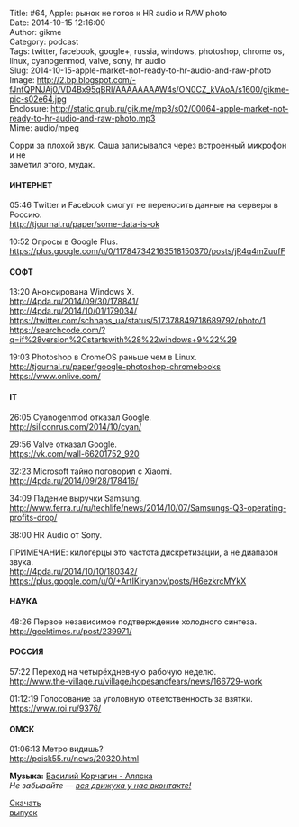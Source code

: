 Title: #64, Apple: рынок не готов к HR audio и RAW photo  
Date: 2014-10-15 12:16:00  
Author: gikme  
Category: podcast  
Tags: twitter, facebook, google+, russia, windows, photoshop, chrome os, linux, cyanogenmod, valve, sony, hr audio  
Slug: 2014-10-15-apple-market-not-ready-to-hr-audio-and-raw-photo  
Image: http://2.bp.blogspot.com/-fJnfQPNJAj0/VD4Bx95qBRI/AAAAAAAAW4s/ON0CZ_kVAoA/s1600/gikme-pic-s02e64.jpg  
Enclosure: http://static.qnub.ru/gik.me/mp3/s02/00064-apple-market-not-ready-to-hr-audio-and-raw-photo.mp3  
Mime: audio/mpeg

Сорри за плохой звук. Саша записывался через встроенный микрофон и не  
заметил этого, мудак.

#### ИНТЕРНЕТ

05:46 Twitter и Facebook смогут не переносить данные на серверы в  
Россию.   
<http://tjournal.ru/paper/some-data-is-ok> 

10:52 Опросы в Google Plus.  
<https://plus.google.com/u/0/117847342163518150370/posts/jR4q4mZuufF>

#### СОФТ

13:20 Анонсирована Windows X.  
<http://4pda.ru/2014/09/30/178841/>  
<http://4pda.ru/2014/10/01/179034/>  
<https://twitter.com/schnaps_ua/status/517378849718689792/photo/1>  
<https://searchcode.com/?q=if%28version%2Cstartswith%28%22windows+9%22%29>

19:03 Photoshop в CromeOS раньше чем в Linux.  
<http://tjournal.ru/paper/google-photoshop-chromebooks>  
<https://www.onlive.com/>

#### IT

26:05 Сyanogenmod отказал Google.  
<http://siliconrus.com/2014/10/cyan/>

29:56 Valve отказал Google.  
<https://vk.com/wall-66201752_920>

32:23 Microsoft тайно поговорил с Xiaomi.  
<http://4pda.ru/2014/09/28/178416/>

34:09 Падение выручки Samsung.  
<http://www.ferra.ru/ru/techlife/news/2014/10/07/Samsungs-Q3-operating-profits-drop/>

38:00 HR Audio от Sony.

ПРИМЕЧАНИЕ: килогерцы это частота дискретизации, а не диапазон  
звука.  
<http://4pda.ru/2014/10/10/180342/>  
<https://plus.google.com/u/0/+ArtIKiryanov/posts/H6ezkrcMYkX>

#### НАУКА

48:26 Первое независимое подтверждение холодного синтеза.  
<http://geektimes.ru/post/239971/>

#### РОССИЯ

57:22 Переход на четырёхдневную рабочую неделю.  
<http://www.the-village.ru/village/hopesandfears/news/166729-work>

01:12:19 Голосование за уголовную ответственность за взятки.  
<https://www.roi.ru/9376/>

#### ОМСК

01:06:13 Метро видишь?  
<http://poisk55.ru/news/20320.html>

**Музыка:** [Василий Корчагин - Аляска](http://vk.com/bacc3)  
*Не забывайте — [вся движуха у нас вконтакте!](http://vk.com/gikme)*

[Скачать  
выпуск](http://static.qnub.ru/gik.me/mp3/s02/00064-apple-market-not-ready-to-hr-audio-and-raw-photo.mp3)

